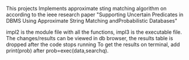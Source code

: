 This projects Implements approximate sting matching algorithm on according to the ieee research paper "Supporting Uncertain Predicates in DBMS Using
Approximate String Matching andProbabilistic Databases"

impl2 is the module file with all the functions, impl3 is the executable file. 
The changes/results can be viewed in db browser, the results table is dropped after the code stops running
To get the results on terminal, add print(prob) after prob=exec(data,searchq).
